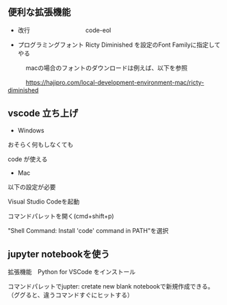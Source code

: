 ## 便利な拡張機能

- 改行　　　　　　　　　
code-eol

- プログラミングフォント
Ricty Diminished
を設定のFont Familyに指定してやる

　　　macの場合のフォントのダウンロードは例えば、以下を参照

　　　https://hajipro.com/local-development-environment-mac/ricty-diminished

## vscode 立ち上げ

- Windows

おそらく何もしなくても

code が使える

- Mac

以下の設定が必要

Visual Studio Codeを起動

コマンドパレットを開く(cmd+shift+p)

"Shell Command: Install 'code' command in PATH"を選択

## jupyter notebookを使う

拡張機能　Python for VSCode をインストール

コマンドパレットでjupter: cretate new blank notebookで新規作成できる。　（ググると、違うコマンドすぐにヒットする）
